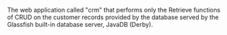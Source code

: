 The web application called "crm" that performs only the Retrieve functions of CRUD on the customer records provided 
by the database served by the Glassfish built-in database server, JavaDB (Derby). 